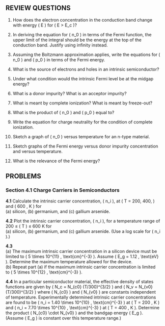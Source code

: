 ## REVIEW QUESTIONS

1. How does the electron concentration in the conduction band change with energy \( E \) for \( E > E_c \)?

2. In deriving the equation for \( n_0 \) in terms of the Fermi function, the upper limit of the integral should be the energy at the top of the conduction band. Justify using infinity instead.

3. Assuming the Boltzmann approximation applies, write the equations for \( n_0 \) and \( p_0 \) in terms of the Fermi energy.

4. What is the source of electrons and holes in an intrinsic semiconductor?

5. Under what condition would the intrinsic Fermi level be at the midgap energy?

6. What is a donor impurity? What is an acceptor impurity?

7. What is meant by complete ionization? What is meant by freeze-out?

8. What is the product of \( n_0 \) and \( p_0 \) equal to?

9. Write the equation for charge neutrality for the condition of complete ionization.

10. Sketch a graph of \( n_0 \) versus temperature for an n-type material.

11. Sketch graphs of the Fermi energy versus donor impurity concentration and versus temperature.

12. What is the relevance of the Fermi energy?

## PROBLEMS

### Section 4.1 Charge Carriers in Semiconductors

**4.1** Calculate the intrinsic carrier concentration, \( n_i \), at \( T = 200, 400, \) and \( 600 \, K \) for  
(a) silicon, (b) germanium, and (c) gallium arsenide.

**4.2** Plot the intrinsic carrier concentration, \( n_i \), for a temperature range of 200 ≤ \( T \) ≤ 600 K for  
(a) silicon, (b) germanium, and (c) gallium arsenide. (Use a log scale for \( n_i \).)

**4.3**  
(a) The maximum intrinsic carrier concentration in a silicon device must be limited to \( 5 \times 10^{11} \, \text{cm}^{-3} \). Assume \( E_g = 1.12 \, \text{eV} \). Determine the maximum temperature allowed for the device.  
(b) Repeat part (a) if the maximum intrinsic carrier concentration is limited to \( 5 \times 10^{12} \, \text{cm}^{-3} \).

**4.4** In a particular semiconductor material, the effective density of states functions are given by \( N_c = N_{c0} (T/300)^{3/2} \) and \( N_v = N_{v0} (T/300)^{3/2} \) where \( N_{c0} \) and \( N_{v0} \) are constants independent of temperature. Experimentally determined intrinsic carrier concentrations are found to be \( n_i = 1.40 \times 10^{10} \, \text{cm}^{-3} \) at \( T = 200 \, K \) and \( n_i = 7.70 \times 10^{10} \, \text{cm}^{-3} \) at \( T = 400 \, K \). Determine the product \( N_{c0} \cdot N_{v0} \) and the bandgap energy \( E_g \). (Assume \( E_g \) is constant over this temperature range.)